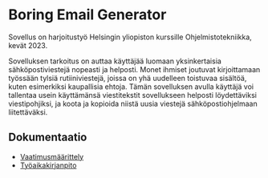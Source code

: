 # Boring Email Generator

Sovellus on harjoitustyö Helsingin yliopiston kurssille Ohjelmistotekniikka, kevät 2023.

Sovelluksen tarkoitus on auttaa käyttäjää luomaan yksinkertaisia sähköpostiviestejä nopeasti ja helposti.
Monet ihmiset joutuvat kirjoittamaan työssään tylsiä rutiiniviestejä, joissa on yhä uudelleen toistuvaa sisältöä, kuten esimerkiksi kaupallisia ehtoja. 
Tämän sovelluksen avulla käyttäjä voi tallentaa usein käyttämänsä viestitekstit sovellukseen helposti löydettäviksi viestipohjiksi, ja koota ja kopioida niistä uusia viestejä sähköpostiohjelmaan liitettäväksi.

## Dokumentaatio
- [Vaatimusmäärittely](https://github.com/SaijaGit/ot-harjoitustyo/blob/main/BoringEmailGenerator/dokumentaatio/vaatimusmaarittely.md)
- [Työaikakirjanpito](https://github.com/SaijaGit/ot-harjoitustyo/blob/main/BoringEmailGenerator/dokumentaatio/tuntikirjanpito.md)
